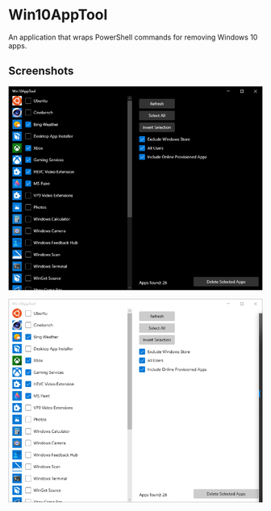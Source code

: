 # Win10AppTool

An application that wraps PowerShell commands for removing Windows 10 apps.


## Screenshots

![Dark mode](https://github.com/mgw-dev/Win10AppTool/blob/master/docs/img/w10at-dark.PNG?raw=true)


![Light mode](https://github.com/mgw-dev/Win10AppTool/blob/master/docs/img/w10at-light.PNG?raw=true)
